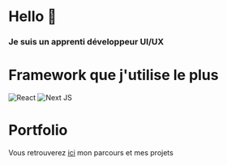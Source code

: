# Hello 👋
### Je suis un apprenti développeur UI/UX

# Framework que j'utilise le plus
![React](https://img.shields.io/badge/react-%2320232a.svg?style=for-the-badge&logo=react&logoColor=%2361DAFB)
![Next JS](https://img.shields.io/badge/Next-black?style=for-the-badge&logo=next.js&logoColor=white)

# Portfolio
Vous retrouverez [ici](https://tomlau.vercel.app/) mon parcours et mes projets
